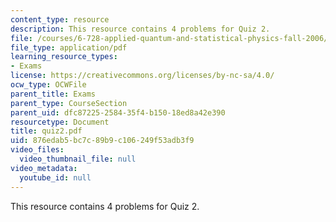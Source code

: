 ```yaml
---
content_type: resource
description: This resource contains 4 problems for Quiz 2.
file: /courses/6-728-applied-quantum-and-statistical-physics-fall-2006/876edab5bc7c89b9c106249f53adb3f9_quiz2.pdf
file_type: application/pdf
learning_resource_types:
- Exams
license: https://creativecommons.org/licenses/by-nc-sa/4.0/
ocw_type: OCWFile
parent_title: Exams
parent_type: CourseSection
parent_uid: dfc87225-2584-35f4-b150-18ed8a42e390
resourcetype: Document
title: quiz2.pdf
uid: 876edab5-bc7c-89b9-c106-249f53adb3f9
video_files:
  video_thumbnail_file: null
video_metadata:
  youtube_id: null
---
```

This resource contains 4 problems for Quiz 2.